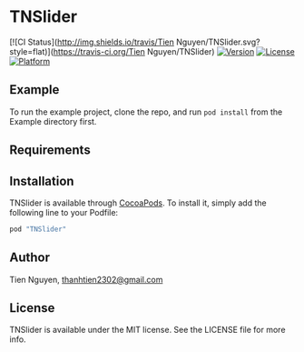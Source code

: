 # TNSlider

[![CI Status](http://img.shields.io/travis/Tien Nguyen/TNSlider.svg?style=flat)](https://travis-ci.org/Tien Nguyen/TNSlider)
[![Version](https://img.shields.io/cocoapods/v/TNSlider.svg?style=flat)](http://cocoapods.org/pods/TNSlider)
[![License](https://img.shields.io/cocoapods/l/TNSlider.svg?style=flat)](http://cocoapods.org/pods/TNSlider)
[![Platform](https://img.shields.io/cocoapods/p/TNSlider.svg?style=flat)](http://cocoapods.org/pods/TNSlider)

## Example

To run the example project, clone the repo, and run `pod install` from the Example directory first.

## Requirements

## Installation

TNSlider is available through [CocoaPods](http://cocoapods.org). To install
it, simply add the following line to your Podfile:

```ruby
pod "TNSlider"
```

## Author

Tien Nguyen, thanhtien2302@gmail.com

## License

TNSlider is available under the MIT license. See the LICENSE file for more info.
